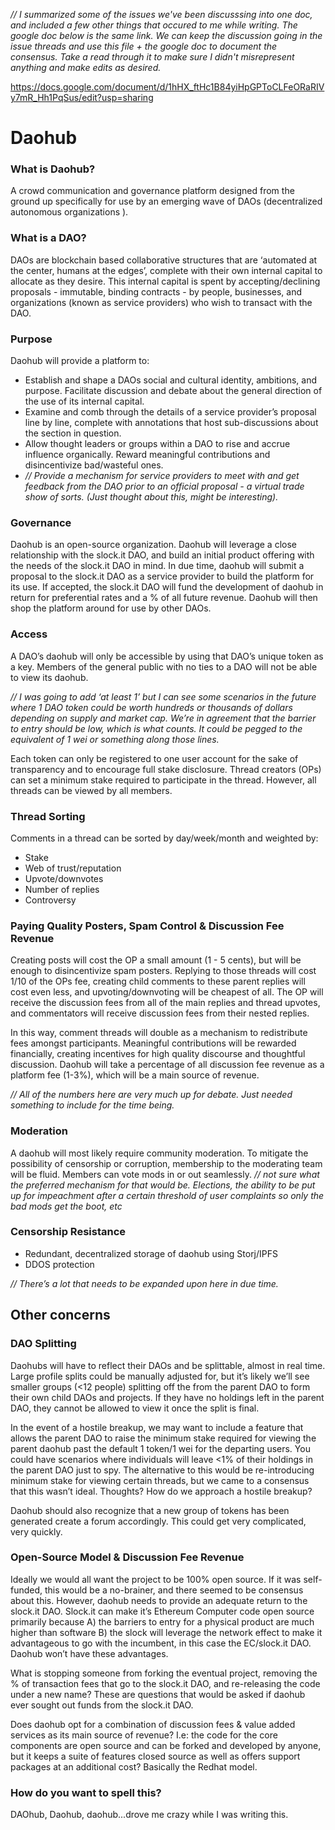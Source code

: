 *// I summarized some of the issues we've been discusssing into one doc, and included a few other things that occured to me while writing. The google doc below is the same link.
We can keep the discussion going in the issue threads and use this file + the google doc to document the consensus. Take a read through it to make sure I didn't misrepresent anything and make edits as desired.*

https://docs.google.com/document/d/1hHX_ftHc1B84yiHpGPToCLFeORaRIVy7mR_Hh1PqSus/edit?usp=sharing

# Daohub
### What is Daohub?
A crowd communication and governance platform designed from the ground up specifically for use by an emerging wave of DAOs (decentralized autonomous organizations ).

### What is a DAO?
DAOs are blockchain based collaborative structures that are ‘automated at the center, humans at the edges’, complete with their own internal capital to allocate as they desire. This internal capital is spent by accepting/declining proposals - immutable, binding contracts - by people, businesses, and organizations (known as service providers) who wish to transact with the DAO.

### Purpose
Daohub will provide a platform to:
* Establish and shape a DAOs social and cultural identity, ambitions, and purpose.
Facilitate discussion and debate about the general direction of the use of its internal capital.
* Examine and comb through the details of a service provider’s proposal line by line, complete with annotations that host sub-discussions about the section in question.
* Allow thought leaders or groups within a DAO to rise and accrue influence organically.
Reward meaningful contributions and disincentivize bad/wasteful ones.
* *// Provide a mechanism for service providers to meet with and get feedback from the DAO prior to an official proposal - a virtual trade show of sorts. (Just thought about this, might be interesting).*

### Governance
Daohub is an open-source organization.
Daohub will leverage a close relationship with the slock.it DAO, and build an initial product offering with the needs of the slock.it DAO in mind. 
In due time, daohub will submit a proposal to the slock.it DAO as a service provider to build the platform for its use. If accepted, the slock.it DAO will fund the development of daohub in return for preferential rates and a % of all future revenue. 
Daohub will then shop the platform around for use by other DAOs.

### Access
A DAO’s daohub will only be accessible by using that DAO’s unique token as a key. Members of the general public with no ties to a DAO will not be able to view its daohub.

 *// I was going to add ‘at least 1’ but I can see some scenarios in the future where 1 DAO token could be worth hundreds or thousands of dollars depending on supply and market cap. We’re in agreement that the barrier to entry should be low, which is what counts. It could be pegged to the equivalent of 1 wei or something along those lines.*
 
Each token can only be registered to one user account for the sake of transparency and to encourage full stake disclosure. 
Thread creators (OPs) can set a minimum stake required to participate in the thread. However, all threads can be viewed by all members. 

### Thread Sorting
Comments in a thread can be sorted by day/week/month and weighted by:
* Stake
* Web of trust/reputation
* Upvote/downvotes
* Number of replies
* Controversy

### Paying Quality Posters, Spam Control & Discussion Fee Revenue
Creating posts will cost the OP a small amount (1 - 5 cents), but will be enough to disincentivize spam posters. Replying to those threads will cost 1/10 of the OPs fee, creating child comments to these parent replies will cost even less, and upvoting/downvoting will be cheapest of all. The OP will receive the discussion fees from all of the main replies and thread upvotes, and commentators will receive discussion fees from their nested replies.

In this way, comment threads will double as a mechanism to redistribute fees amongst participants. Meaningful contributions will be rewarded financially, creating incentives for high quality discourse and thoughtful discussion. 
Daohub will take a percentage of all discussion fee revenue as a platform fee (1-3%), which will be a main source of revenue. 

*// All of the numbers here are very much up for debate. Just needed something to include for the time being.* 

### Moderation
A daohub will most likely require community moderation. To mitigate the possibility of censorship or corruption, membership to the moderating team will be fluid. Members can vote mods in or out seamlessly.
*// not sure what the preferred mechanism for that would be. Elections, the ability to be put up for impeachment after a certain threshold of user complaints so only the bad mods get the boot, etc*

### Censorship Resistance
* Redundant, decentralized storage of daohub using Storj/IPFS
* DDOS protection

*// There’s a lot that needs to be expanded upon here in due time.*

## Other concerns

### DAO Splitting
Daohubs will have to reflect their DAOs and be splittable, almost in real time. Large profile splits could be manually adjusted for, but it’s likely we’ll see smaller groups (<12 people) splitting off the from the parent DAO to form their own child DAOs and projects. If they have no holdings left in the parent DAO, they cannot be allowed to view it once the split is final.

In the event of a hostile breakup, we may want to include a feature that allows the parent DAO to raise the minimum stake required for viewing the parent daohub past the default 1 token/1 wei for the departing users. You could have scenarios where individuals will leave <1% of their holdings in the parent DAO just to spy. The alternative to this would be re-introducing minimum stake for viewing certain threads, but we came to a consensus that this wasn’t ideal. Thoughts? How do we approach a hostile breakup?

 Daohub should also recognize that a new group of tokens has been generated create a forum accordingly. This could get very complicated, very quickly. 

### Open-Source Model & Discussion Fee Revenue
Ideally we would all want the project to be 100% open source. If it was self-funded, this would be a no-brainer, and there seemed to be consensus about this. However, daohub needs to provide an adequate return to the slock.it DAO. Slock.it can make it’s Ethereum Computer code open source primarily because A) the barriers to entry for a physical product are much higher than software B) the slock will leverage the network effect to make it advantageous to go with the incumbent, in this case the EC/slock.it DAO. Daohub won’t have these advantages.

What is stopping someone from forking the eventual project, removing the % of transaction fees that go to the slock.it DAO, and re-releasing the code under a new name? These are questions that would be asked if daohub ever sought out funds from the slock.it DAO. 

Does daohub opt for a combination of discussion fees & value added services as its main source of revenue? I.e: the code for the core components are open source and can be forked and developed by anyone, but it keeps a suite of features closed source as well as offers support packages at an additional cost? Basically the Redhat model. 

### How do you want to spell this?
DAOhub, Daohub, daohub...drove me crazy while I was writing this. 


